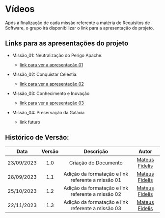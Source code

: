 #   Vídeos

Após a finalização de cada missão referente a matéria de Requisitos de Software, o grupo irá disponibilizar o link para a apresentação do projeto.

##  Links para as apresentações do projeto

- Missão_01: Neutralização do Perigo Apache:
    - [link para ver a apresentação 01](https://youtu.be/CJ-X07qTTNk)

- Missão_02: Conquistar Celestia:
    - [link para ver a apresentação 02](https://youtu.be/dXoMrn9OYnk)

- Missão_03: Conhecimento e Inovação
    - [link para ver a apresentação 03](https://youtu.be/jQOgmzqdUR0)

- Missão_04: Preservação da Galáxia
    - link futuro

##  Histórico de Versão:

| **Data** | **Versão** | **Descrição** | **Autor** |
| :--------: | :--------: | :--------:  | :--------: | 
| 23/09/2023 | 1.0 | Criação do Documento  | [Mateus Fidelis](https://github.com/MatsFidelis)  |
| 28/09/2023 | 1.1 | Adição da formatação e link referente a missão 01 |  [Mateus Fidelis](https://github.com/MatsFidelis)  |
| 25/10/2023 | 1.2 | Adição da formatação e link referente a missão 02 |  [Mateus Fidelis](https://github.com/MatsFidelis)  |
| 22/11/2023 | 1.3 | Adição da formatação e link referente a missão 03 |  [Mateus Fidelis](https://github.com/MatsFidelis)  |